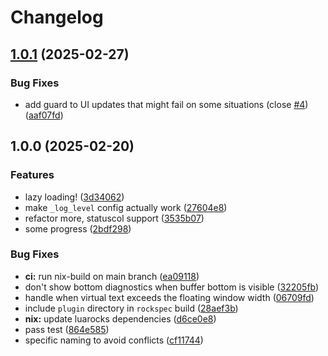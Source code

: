 # Changelog

## [1.0.1](https://github.com/boltlessengineer/sense.nvim/compare/v1.0.0...v1.0.1) (2025-02-27)


### Bug Fixes

* add guard to UI updates that might fail on some situations (close [#4](https://github.com/boltlessengineer/sense.nvim/issues/4)) ([aaf07fd](https://github.com/boltlessengineer/sense.nvim/commit/aaf07fdcb9f13510fb35815a7a0dcb25318cc922))

## 1.0.0 (2025-02-20)


### Features

* lazy loading! ([3d34062](https://github.com/boltlessengineer/sense.nvim/commit/3d340627791cc4bfb11970cd555cff5ce8350327))
* make `_log_level` config actually work ([27604e8](https://github.com/boltlessengineer/sense.nvim/commit/27604e8bae3af41ef130ecf7802155fbacda6dd2))
* refactor more, statuscol support ([3535b07](https://github.com/boltlessengineer/sense.nvim/commit/3535b07d4839d7f102d0428bd1ee7dad99526824))
* some progress ([2bdf298](https://github.com/boltlessengineer/sense.nvim/commit/2bdf29887a906614f8342eec25121dbb31e5e5a8))


### Bug Fixes

* **ci:** run nix-build on main branch ([ea09118](https://github.com/boltlessengineer/sense.nvim/commit/ea09118499d477bb6f19eb0c994889e1e86922c0))
* don't show bottom diagnostics when buffer bottom is visible ([32205fb](https://github.com/boltlessengineer/sense.nvim/commit/32205fbadd2b2e78707c039839d64dcc25f25695))
* handle when virtual text exceeds the floating window width ([06709fd](https://github.com/boltlessengineer/sense.nvim/commit/06709fdea703924bf0820eac695c4ece0de62fc2))
* include `plugin` directory in `rockspec` build ([28aef3b](https://github.com/boltlessengineer/sense.nvim/commit/28aef3b84f66506349295998a26a9c2c3477a64d))
* **nix:** update luarocks dependencies ([d6ce0e8](https://github.com/boltlessengineer/sense.nvim/commit/d6ce0e892792a5631f3632450bb2faf147091abc))
* pass test ([864e585](https://github.com/boltlessengineer/sense.nvim/commit/864e5859a9a2632cfd84b55244c11319deb84c15))
* specific naming to avoid conflicts ([cf11744](https://github.com/boltlessengineer/sense.nvim/commit/cf11744c6dbad35066b5c960a11b79a93ce68f15))
